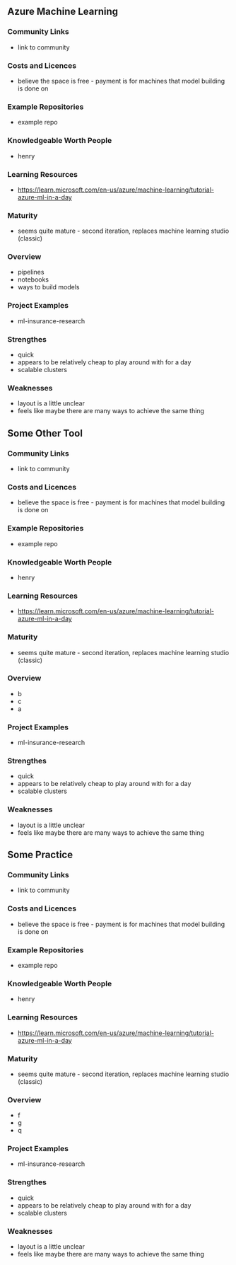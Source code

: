 
## Azure Machine Learning


### Community Links

- link to community

### Costs and Licences

- believe the space is free - payment is for machines that model building is done on

### Example Repositories

- example repo

### Knowledgeable Worth People

- henry

### Learning Resources

- <a href="https://learn.microsoft.com/en-us/azure/machine-learning/tutorial-azure-ml-in-a-day">https://learn.microsoft.com/en-us/azure/machine-learning/tutorial-azure-ml-in-a-day</a>

### Maturity

- seems quite mature - second iteration, replaces machine learning studio (classic)

### Overview

- pipelines
- notebooks
- ways to build models

### Project Examples

- ml-insurance-research

### Strengthes

- quick
- appears to be relatively cheap to play around with for a day
- scalable clusters

### Weaknesses

- layout is a little unclear
- feels like maybe there are many ways to achieve the same thing

## Some Other Tool


### Community Links

- link to community

### Costs and Licences

- believe the space is free - payment is for machines that model building is done on

### Example Repositories

- example repo

### Knowledgeable Worth People

- henry

### Learning Resources

- <a href="https://learn.microsoft.com/en-us/azure/machine-learning/tutorial-azure-ml-in-a-day">https://learn.microsoft.com/en-us/azure/machine-learning/tutorial-azure-ml-in-a-day</a>

### Maturity

- seems quite mature - second iteration, replaces machine learning studio (classic)

### Overview

- b
- c
- a

### Project Examples

- ml-insurance-research

### Strengthes

- quick
- appears to be relatively cheap to play around with for a day
- scalable clusters

### Weaknesses

- layout is a little unclear
- feels like maybe there are many ways to achieve the same thing

## Some Practice


### Community Links

- link to community

### Costs and Licences

- believe the space is free - payment is for machines that model building is done on

### Example Repositories

- example repo

### Knowledgeable Worth People

- henry

### Learning Resources

- <a href="https://learn.microsoft.com/en-us/azure/machine-learning/tutorial-azure-ml-in-a-day">https://learn.microsoft.com/en-us/azure/machine-learning/tutorial-azure-ml-in-a-day</a>

### Maturity

- seems quite mature - second iteration, replaces machine learning studio (classic)

### Overview

- f
- g
- q

### Project Examples

- ml-insurance-research

### Strengthes

- quick
- appears to be relatively cheap to play around with for a day
- scalable clusters

### Weaknesses

- layout is a little unclear
- feels like maybe there are many ways to achieve the same thing
